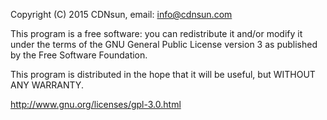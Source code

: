 Copyright (C) 2015 CDNsun, email: info@cdnsun.com

This program is a free software: you can redistribute it and/or modify it under the terms of the GNU General Public License version 3 as published by the Free Software Foundation.

This program is distributed in the hope that it will be useful, but WITHOUT ANY WARRANTY. 

http://www.gnu.org/licenses/gpl-3.0.html
